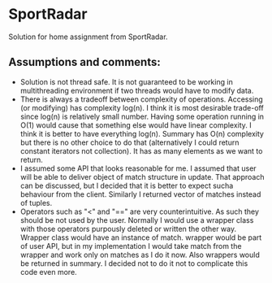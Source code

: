 # SportRadar
Solution for home assignment from SportRadar.

## Assumptions and comments:
- Solution is not thread safe. It is not guaranteed to be working in multithreading environment if two threads would have to modify data.
- There is always a tradeoff between complexity of operations. Accessing (or modifying) has complexity log(n). I think it is most desirable trade-off since log(n) is relatively small number. Having some operation running in O(1) would cause that something else would have linear complexity. I think it is better to have everything log(n). Summary has O(n) complexity but there is no other choice to do that (alternatively I could return constant iterators not collection). It has as many elements as we want to return.
- I assumed some API that looks reasonable for me. I assumed that user will be able to deliver object of match structure in update. That approach can be discussed, but I decided that it is better to expect sucha behaviour from the client. Similarly I returned vector of matches instead of tuples.
- Operators such as "<" and "==" are very counterintuitive. As such they should be not used by the user. Normally I would use a wrapper class with those operators purpously deleted or written the other way. Wrapper class would have an instance of match. wrapper would be part of user API, but in my implementation I would take match from the wrapper and work only on matches as I do it now. Also wrappers would be returned in summary. I decided not to do it not to complicate this code even more. 
